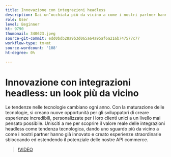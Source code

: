 ```yaml
---
title: Innovazione con integrazioni headless
description: Dai un’occhiata più da vicino a come i nostri partner hanno innovato e creato esperienze sfruttando ed estendendo il potenziale delle API di Adobe Commerce.
role: User
level: Beginner
kt: 9790
thumbnail: 340623.jpeg
source-git-commit: edd0bdb28a9b3d065a64a95af6a216b747577c77
workflow-type: tm+mt
source-wordcount: '108'
ht-degree: 0%

---
```


# Innovazione con integrazioni headless: un look più da vicino

Le tendenze nelle tecnologie cambiano ogni anno. Con la maturazione delle tecnologie, si creano nuove opportunità per gli sviluppatori di creare esperienze incredibili, personalizzate per i loro clienti unici a un livello mai pensato possibile. Unisciti a me per scoprire il valore reale delle integrazioni headless come tendenza tecnologica, dando uno sguardo più da vicino a come i nostri partner hanno già innovato e creato esperienze straordinarie sbloccando ed estendendo il potenziale delle nostre API commerce.

>[!VIDEO](https://video.tv.adobe.com/v/340623/?quality=12&learn=on)
